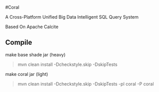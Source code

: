 #Coral

A Cross-Platform Unified Big Data Intelligent SQL Query System

Based On Apache Calcite

## Compile

make base shade jar (heavy)
> mvn clean install  -Dcheckstyle.skip -DskipTests

make coral jar (light)
> mvn clean install  -Dcheckstyle.skip -DskipTests -pl coral -P coral
